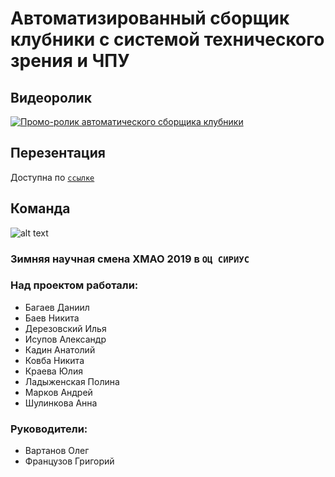 # Автоматизированный сборщик клубники с системой технического зрения и ЧПУ

## Видеоролик

[![Промо-ролик автоматического сборщика клубники](https://i.ibb.co/mqX0XLv/https-i-ytimg-com-vi-Gp-V09-AWx7w-U-maxresdefault.jpg)](https://youtu.be/GpV09AWx7wU "Промо-ролик автоматического сборщика клубники")

## Перезентация

Доступна по [```ссылке```](https://drive.google.com/file/d/1UOO3DCYJwX-rzXKlLkK9Em4Hsct183-g/view?usp=sharing)

## Команда

![alt text](https://github.com/wooferclaw/StrawberryCollector/blob/master/team.jpg "Наша команда")

### Зимняя научная смена ХМАО 2019 в ```ОЦ СИРИУС```

### Над проектом работали:

* Багаев Даниил
* Баев Никита
* Дерезовский Илья
* Исупов Александр
* Кадин Анатолий
* Ковба Никита
* Краева Юлия
* Ладыженская Полина
* Марков Андрей
* Шулинкова Анна

### Руководители:

* Вартанов Олег
* Французов Григорий

